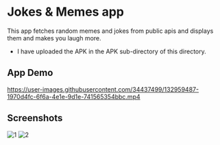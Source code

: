# Jokes & Memes app

This app fetches random memes and jokes from public apis and displays them and makes you laugh more.
- I have uploaded the APK in the APK sub-directory of this directory.

## App Demo
https://user-images.githubusercontent.com/34437499/132959487-1970d4fc-6f6a-4e1e-9d1e-741565354bbc.mp4




## Screenshots
![1](https://user-images.githubusercontent.com/34437499/132959477-1f257537-91e7-4669-b72a-c4a9bd10cf12.jpeg)
![2](https://user-images.githubusercontent.com/34437499/132959479-ec0f1778-bf21-4bf5-8186-f32cb5c5328d.jpeg)

